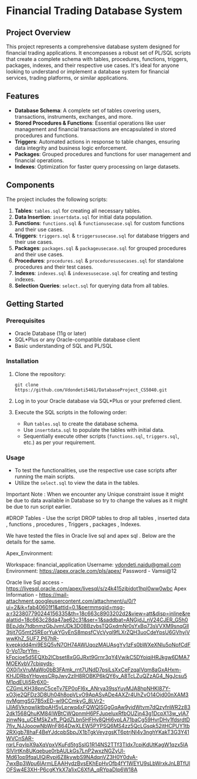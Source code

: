 # Financial Trading Database System

## Project Overview
This project represents a comprehensive database system designed for financial trading applications. It encompasses a robust set of PL/SQL scripts that create a complete schema with tables, procedures, functions, triggers, packages, indexes, and their respective use cases. It's ideal for anyone looking to understand or implement a database system for financial services, trading platforms, or similar applications.

## Features
- **Database Schema**: A complete set of tables covering users, transactions, instruments, exchanges, and more.
- **Stored Procedures & Functions**: Essential operations like user management and financial transactions are encapsulated in stored procedures and functions.
- **Triggers**: Automated actions in response to table changes, ensuring data integrity and business logic enforcement.
- **Packages**: Grouped procedures and functions for user management and financial operations.
- **Indexes**: Optimization for faster query processing on large datasets.

## Components
The project includes the following scripts:
1. **Tables**: `tables.sql` for creating all necessary tables.
2. **Data Insertion**: `insertdata.sql` for initial data population.
3. **Functions**: `functions.sql` & `functionusecase.sql` for custom functions and their use cases.
4. **Triggers**: `triggers.sql` & `triggersusecase.sql` for database triggers and their use cases.
5. **Packages**: `packages.sql` & `packageusecase.sql` for grouped procedures and their use cases.
6. **Procedures**: `procedures.sql` & `proceduresusecases.sql` for standalone procedures and their test cases.
7. **Indexes**: `indexes.sql` & `indexesusecase.sql` for creating and testing indexes.
8. **Selection Queries**: `select.sql` for querying data from all tables.

## Getting Started
### Prerequisites
- Oracle Database (11g or later)
- SQL*Plus or any Oracle-compatible database client
- Basic understanding of SQL and PL/SQL

### Installation
1. Clone the repository:
   ```
   git clone https://github.com/Vdondeti5461/DatabaseProject_CS5040.git
   ```
2. Log in to your Oracle database via SQL*Plus or your preferred client.

3. Execute the SQL scripts in the following order:
   - Run `tables.sql` to create the database schema.
   - Use `insertdata.sql` to populate the tables with initial data.
   - Sequentially execute other scripts (`functions.sql`, `triggers.sql`, etc.) as per your requirement.

### Usage
- To test the functionalities, use the respective use case scripts after running the main scripts.
- Utilize the `select.sql` to view the data in the tables.

Important Note : When we encounter any Unique constraint issue it might be due to data available in Database so try to change the values as it might be due to run script earlier.

#DROP Tables - Use the script DROP tables to drop all tables , inserted data , functions , procedures , Triggers , packages , Indexes.

We have tested the files in Oracle live sql and apex sql . Below are the details for the same.

Apex_Environment:

Workspace:	financial_application
Username:	vdondeti.naidu@gmail.com
Environment:	https://apex.oracle.com/pls/apex/
Password - Vamsi@12

Oracle live Sql access - https://livesql.oracle.com/apex/livesql/s/z4k415zjbidot1hpl0ww0wbc
Apex Information - https://mail-attachment.googleusercontent.com/attachment/u/0/?ui=2&ik=fab40601f1&attid=0.1&permmsgid=msg-a:r323807790244156335&th=18c663c8903202d2&view=att&disp=inline&realattid=18c663c28da47ae62c31&ser=1&saddbat=ANGjdJ_nV24CJER_G5h0BEpJdx7tdbnmzGbJvmUDk3D0BBzvbsTQGxdmNr0sYxBq73sVVXM9snqGll3tjit7G5mt25REorYukYGvEnS8mpsfCVcVyql9fLXrZQH3uoCdeYpsU6GVhyiVwwKhZ_5UF7_P67hR-kvepkjdd4mi9ESQ5vN7OH74AWUqozMAUAsgYy1zFs0bWXeXNIu5oNofCdF0-Vo17prYfm-kFpcioe5d5EQXb2lCbset8xGGJRxt9Grnr3qY4VwikC5DYoiqjHRJkgw6DMA7MOEKvbV7cbipyds-OX0j1xVruMaWo0bB3FAmk_rnt7UNdD7psiLsXxCeFzqaIVqm8aGxAHxm-KHJDRbsYHpvesCRgJwy2zIH8ROBKP6kQY6y_A8TcLZuQZzAG4_NgJcsu5M1pdEUli5Rr6X0-CZGmLKH38pnC5ceTv7EP0oFI6x_ANrya39ssYuyMJA8hpNHKl87Y-xO3je2QFDz3D8Uh04h8opVLyO9ApASvADe4AXZr4UhZvO14Ojd00nXAM3nvMgmgSG7B5xED-wl9CCmkyG_8LVr2-iJIA6VkngwljktbpAH5yLprwq4xFQWQISGgGqAw9yidWtvm7dQzyfnWR2z832dk1568QhuKM84IWBtCWQpnmH6PFJupeluxRfbOUZjn43g1DcpX13w_yIA7zinwNg_uCEMSkZxft_PQdZLbn5HFHy8QHj6vpLA71baCg59HvrDHv1fdsrdtD7fiv_NJJooowNbWnF864DwXLEW5PYPSQ6MS4zz5QcLGsqk52jtHCPUY1tb2RXigb78haF4BeYJdcpbSbpJX1bTgkVeyzgsKT6ptrjNl4v3nghYKakT3G3Y41WVCnSAR-rqrLFqyIpX9aXqVpxVKuFd5tgSslG1R14NS2TTf3TIdx7cpiKdUtKagW1qzx5IASlVIrtKn8UKqebue0rbAULkGs7LnP2wxzNGZyUl-Md61op9fqaUlQjRypi6Z8kywbS9NAdqnVZ3H0Y0dvA-7wxBp3Wpu6lArmLEAAHydzBvsEKhEpHvOfb4fY1WEYU9sLbWrxkJnLBTfUlOFSw4E3XH-P6cgKYkX7a1ixC6XfiA_qRYpaDIp6W18A
